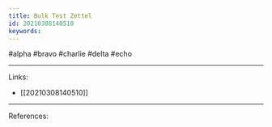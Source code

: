 ```yaml
---
title: Bulk Test Zettel
id: 20210308140510
keywords:
---
```

#alpha #bravo #charlie #delta #echo

---
Links:

- [[20210308140510]]

---
References:
